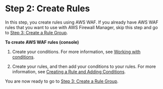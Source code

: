 # Step 2: Create Rules<a name="get-started-fms-create-rules"></a>

In this step, you create rules using AWS WAF\. If you already have AWS WAF rules that you want to use with AWS Firewall Manager, skip this step and go to [Step 3: Create a Rule Group](get-started-fms-create-rule-group.md)\. <a name="get-started-fms-create-rules-procedure"></a>

**To create AWS WAF rules \(console\)**

1. Create your conditions\. For more information, see [Working with conditions](web-acl-create-condition.md)\.

1. Create your rules, and then add your conditions to your rules\. For more information, see [Creating a Rule and Adding Conditions](web-acl-rules-creating.md)\. 

You are now ready to go to [Step 3: Create a Rule Group](get-started-fms-create-rule-group.md)\.